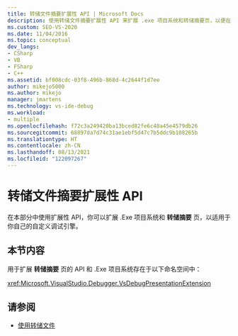 ```yaml
---
title: 转储文件摘要扩展性 API | Microsoft Docs
description: 使用转储文件摘要扩展性 API 来扩展 .exe 项目系统和转储摘要页，以便在 Visual Studio 中与你自己的自定义调试引擎一起使用。
ms.custom: SEO-VS-2020
ms.date: 11/04/2016
ms.topic: conceptual
dev_langs:
- CSharp
- VB
- FSharp
- C++
ms.assetid: bf008cdc-03f8-496b-868d-4c2644f1d7ee
author: mikejo5000
ms.author: mikejo
manager: jmartens
ms.technology: vs-ide-debug
ms.workload:
- multiple
ms.openlocfilehash: f72c3a249420ba13bced82fe6c48a45e4579db26
ms.sourcegitcommit: 68897da7d74c31ae1ebf5d47c7b5ddc9b108265b
ms.translationtype: HT
ms.contentlocale: zh-CN
ms.lasthandoff: 08/13/2021
ms.locfileid: "122097267"
---
```

# <a name="dump-file-summary-extensibility-api"></a>转储文件摘要扩展性 API
在本部分中使用扩展性 API，你可以扩展 .Exe 项目系统和 **转储摘要** 页，以适用于你自己的自定义调试引擎。

## <a name="in-this-section"></a>本节内容
 用于扩展 **转储摘要** 页的 API 和 .Exe 项目系统存在于以下命名空间中：

 <xref:Microsoft.VisualStudio.Debugger.VsDebugPresentationExtension>

## <a name="see-also"></a>请参阅
- [使用转储文件](../debugger/using-dump-files.md)